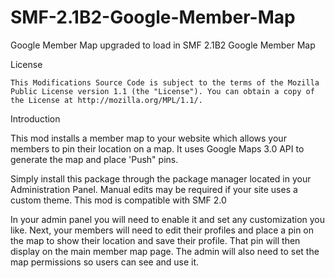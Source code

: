 # SMF-2.1B2-Google-Member-Map
Google Member Map upgraded to load in SMF 2.1B2
Google Member Map

License

    This Modifications Source Code is subject to the terms of the Mozilla Public License version 1.1 (the "License"). You can obtain a copy of the License at http://mozilla.org/MPL/1.1/.

Introduction

This mod installs a member map to your website which allows your members to pin their location on a map. It uses Google Maps 3.0 API to generate the map and place 'Push" pins.

Simply install this package through the package manager located in your Administration Panel. Manual edits may be required if your site uses a custom theme. This mod is compatible with SMF 2.0

In your admin panel you will need to enable it and set any customization you like. Next, your members will need to edit their profiles and place a pin on the map to show their location and save their profile. That pin will then display on the main member map page. The admin will also need to set the map permissions so users can see and use it.
